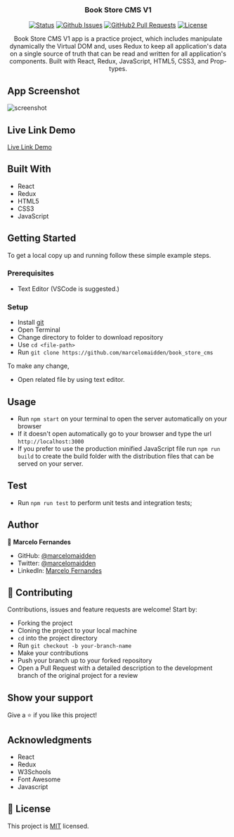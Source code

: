 <h3 align="center">Book Store CMS V1</h3>

<div align="center">

[![Status](https://img.shields.io/badge/status-active-success.svg)](https://github.com/marcelomaidden/book_store_cms)
[![Github Issues](https://img.shields.io/badge/GitHub-Issues-orange)](https://github.com/marcelomaidden/book_store_cms/issues)
[![GitHub2 Pull Requests](https://img.shields.io/badge/GitHub-Pull%20Requests-blue)](https://github.com/marcelomaidden/book_store_cms/pulls)
[![License](https://img.shields.io/badge/license-MIT-blue.svg)](/LICENSE)
</div>
<p align="center">Book Store CMS V1 app is a practice project, which includes manipulate dynamically the Virtual DOM and, uses Redux to keep all application's data on a single source of truth that can be read and written for all application's components. Built with React, Redux, JavaScript, HTML5, CSS3, and Prop-types.</p>

## App Screenshot
![screenshot](./screenshot.png)

## Live Link Demo

[Live Link Demo](https://marcelomaidden-react-calc-v1.herokuapp.com/)

## Built With

- React
- Redux
- HTML5
- CSS3
- JavaScript


## Getting Started

To get a local copy up and running follow these simple example steps.

### Prerequisites

- Text Editor (VSCode is suggested.)


### Setup

- Install [git](https://git-scm.com/downloads)
- Open Terminal
- Change directory to folder to download repository
- Use `cd <file-path>`
- Run `git clone https://github.com/marcelomaidden/book_store_cms`



To make any change,

- Open related file by using text editor.

## Usage
  - Run `npm start` on your terminal to open the server automatically on your browser
  - If it doesn't open automatically go to your browser and type the url `http://localhost:3000`
  - If you prefer to use the production minified JavaScript file run `npm run build` to create the build folder with the distribution files that can be served on your server.

## Test
  - Run `npm run test` to perform unit tests and integration tests;
   
## Author

👤  **Marcelo Fernandes**

- GitHub: [@marcelomaidden](https://github.com/marcelomaidden)
- Twitter: [@marcelomaidden](https://twitter.com/marcelomaidden)
- LinkedIn: [Marcelo Fernandes](https://linkedin.com/in/marcelofernandesdearaujo) 
## 🤝 Contributing

Contributions, issues and feature requests are welcome! Start by:

- Forking the project
- Cloning the project to your local machine
- `cd` into the project directory
- Run `git checkout -b your-branch-name`
- Make your contributions
- Push your branch up to your forked repository
- Open a Pull Request with a detailed description to the development branch of the original project for a review


## Show your support

Give a ⭐️ if you like this project!

## Acknowledgments

- React
- Redux
- W3Schools
- Font Awesome
- Javascript

## 📝 License

This project is [MIT](LICENSE) licensed.

